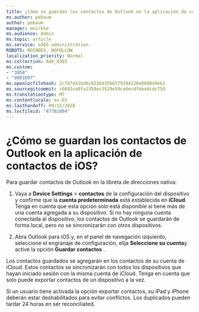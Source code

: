 ```yaml
---
title: ¿Cómo se guardan los contactos de Outlook en la aplicación de contactos de iOS?
ms.author: pebaum
author: pebaum
manager: mnirkhe
ms.audience: Admin
ms.topic: article
ms.service: o365-administration
ROBOTS: NOINDEX, NOFOLLOW
localization_priority: Normal
ms.collection: Adm_O365
ms.custom:
- "3058"
- "9001097"
ms.openlocfilehash: 2c787d41bd0c9226d35665f9394226e089049eb2
ms.sourcegitcommit: c6692ce0fa1358ec3529e59ca0ecdfdea4cdc759
ms.translationtype: MT
ms.contentlocale: es-ES
ms.lasthandoff: 09/15/2020
ms.locfileid: "47781804"
---
```

# <a name="how-do-i-save-my-outlook-contacts-to-my-ios-contacts-app"></a>¿Cómo se guardan los contactos de Outlook en la aplicación de contactos de iOS?

Para guardar contactos de Outlook en la libreta de direcciones nativa:
 
1. Vaya a **Device Settings**  >  **contactos** de la configuración del dispositivo y confirme que la **cuenta predeterminada** está establecida en **iCloud**. Tenga en cuenta que esta opción solo está disponible si tiene más de una cuenta agregada a su dispositivo. Si no hay ninguna cuenta conectada al dispositivo, los contactos de Outlook se guardarán de forma local, pero no se sincronizarán con otros dispositivos.
 
2. Abra Outlook para iOS y, en el panel de navegación izquierdo, seleccione el engranaje de configuración, elija **Seleccione su cuenta**y active la opción **Guardar contactos** .
 
Los contactos guardados se agregarán en los contactos de su cuenta de iCloud. Estos contactos se sincronizarán con todos los dispositivos que hayan iniciado sesión con la misma cuenta de iCloud. Tenga en cuenta que solo puede exportar contactos de un dispositivo a la vez.
 
Si un usuario tiene activada la opción exportar contactos, su iPad y iPhone deberán estar deshabilitados para evitar conflictos. Los duplicados pueden tardar 24 horas en ser reconciliated.